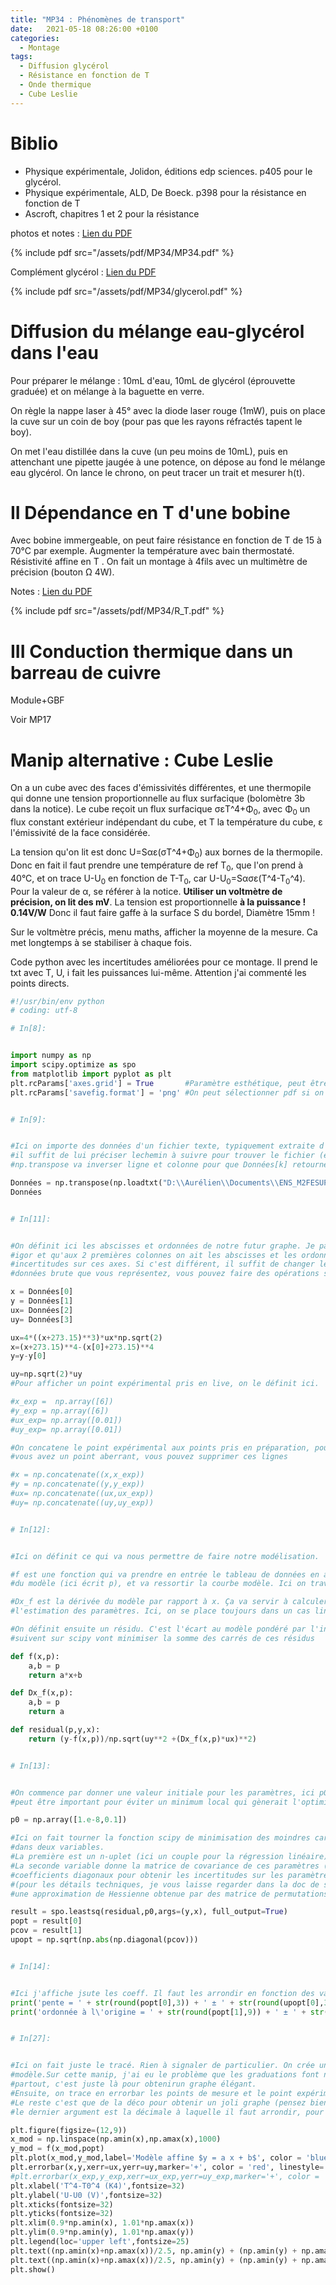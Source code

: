 ```yaml
---
title: "MP34 : Phénomènes de transport"
date:   2021-05-18 08:26:00 +0100
categories:
  - Montage
tags:
  - Diffusion glycérol
  - Résistance en fonction de T
  - Onde thermique
  - Cube Leslie
---
```

# Biblio
- Physique expérimentale, Jolidon, éditions edp sciences. p405 pour le glycérol.
- Physique expérimentale, ALD, De Boeck. p398 pour la résistance en fonction de T
- Ascroft, chapitres 1 et 2 pour la résistance


photos et notes : [Lien du PDF](/assets/pdf/MP34/MP34.pdf)

{% include pdf src="/assets/pdf/MP34/MP34.pdf" %}

Complément glycérol : [Lien du PDF](/assets/pdf/MP34/glycerol.pdf)

{% include pdf src="/assets/pdf/MP34/glycerol.pdf" %}

# Diffusion du mélange eau-glycérol dans l'eau

Pour préparer le mélange : 10mL d'eau, 10mL de glycérol (éprouvette graduée) et on mélange à la baguette en verre. 

On règle la nappe laser à 45° avec la diode laser rouge (1mW), puis on place la cuve sur un coin de boy (pour pas que les rayons réfractés tapent le boy). 

On met l'eau distillée dans la cuve (un peu moins de 10mL), puis en attenchant une pipette jaugée à une potence, on dépose au fond le mélange eau glycérol. On lance le chrono, on peut tracer un trait et mesurer h(t).

# II Dépendance en T d'une bobine

Avec bobine immergeable, on peut faire résistance en fonction de T de 15 à 70°C par exemple. Augmenter la température avec bain thermostaté. Résistivité affine en T . On fait un montage à 4fils avec un multimètre de précision (bouton &Omega; 4W).

Notes : [Lien du PDF](/assets/pdf/MP34/R_T.pdf)

{% include pdf src="/assets/pdf/MP34/R_T.pdf" %}

# III Conduction thermique dans un barreau de cuivre

Module+GBF

Voir MP17

# Manip alternative : Cube Leslie

On a un cube avec des faces d'émissivités différentes, et une thermopile qui donne une tension proportionnelle au flux surfacique (bolomètre 3b dans la notice). Le cube reçoit un flux surfacique &sigma;&epsilon;T^4+&Phi;<sub>0</sub>, avec &Phi;<sub>0</sub> un flux constant extérieur indépendant du cube, et T la température du cube, &epsilon; l'émissivité de la face considérée.

La tension qu'on lit est donc U=S&alpha;&epsilon;(&sigma;T^4+&Phi;<sub>0</sub>) aux bornes de la thermopile. Donc en fait il faut prendre une température de ref T<sub>0</sub>, que l'on prend à 40°C, et on trace U-U<sub>0</sub> en fonction de T-T<sub>0</sub>, car U-U<sub>0</sub>=S&alpha;&sigma;&epsilon;(T^4-T<sub>0</sub>^4). Pour la valeur de &alpha;, se référer à la notice. **Utiliser un voltmètre de précision, on lit des mV**. La tension est proportionnelle **à la puissance ! 0.14V/W** Donc il faut faire gaffe à la surface S du bordel, Diamètre 15mm ! 

Sur le voltmètre précis, menu maths, afficher la moyenne de la mesure. Ca met longtemps à se stabiliser à chaque fois.

Code python avec les incertitudes améliorées pour ce montage. Il prend le txt avec T, U, i fait les puissances lui-même. Attention j'ai commenté les points directs.
```python
#!/usr/bin/env python
# coding: utf-8

# In[8]:


import numpy as np
import scipy.optimize as spo
from matplotlib import pyplot as plt   
plt.rcParams['axes.grid'] = True       #Paramètre esthétique, peut être retiré
plt.rcParams['savefig.format'] = 'png' #On peut sélectionner pdf si on aime les images vectorielles


# In[9]:


#Ici on importe des données d'un fichier texte, typiquement extraite d'igor, np.loadtxt va charger les données,
#il suffit de lui préciser lechemin à suivre pour trouver le fichier (et transformer tout les \ en \\)
#np.transpose va inverser ligne et colonne pour que Données[k] retourne l'une des colonne de la table igor

Données = np.transpose(np.loadtxt("D:\\Aurélien\\Documents\\ENS_M2FESUP\\Physique\\Montages\\MP34\\Leslie.txt"))
Données


# In[11]:


#On définit ici les abscisses et ordonnées de notre futur graphe. Je part du principe que vous avez pris vos données
#igor et qu'aux 2 premières colonnes on ait les abscisses et les ordonnées, et les deux colonnes suivantes donnent les
#incertitudes sur ces axes. Si c'est différent, il suffit de changer les indices. Potentiellement si c'est pas vos
#données brute que vous représentez, vous pouvez faire des opérations sur les array

x = Données[0]
y = Données[1]
ux= Données[2]
uy= Données[3]

ux=4*((x+273.15)**3)*ux*np.sqrt(2)
x=(x+273.15)**4-(x[0]+273.15)**4
y=y-y[0]

uy=np.sqrt(2)*uy
#Pour afficher un point expérimental pris en live, on le définit ici.

#x_exp =  np.array([6])
#y_exp = np.array([6])
#ux_exp= np.array([0.01])
#uy_exp= np.array([0.01])

#On concatene le point expérimental aux points pris en préparation, pour pouvoir ajuster sur toutes les données. Si 
#vous avez un point aberrant, vous pouvez supprimer ces lignes 

#x = np.concatenate((x,x_exp))
#y = np.concatenate((y,y_exp))
#ux= np.concatenate((ux,ux_exp))
#uy= np.concatenate((uy,uy_exp))


# In[12]:


#Ici on définit ce qui va nous permettre de faire notre modélisation.

#f est une fonction qui va prendre en entrée le tableau de données en abscisse (ici écrit par x), et les paramètres 
#du modèle (ici écrit p), et va ressortir la courbe modèle. Ici on travaille sur un modèle linéaire

#Dx_f est la dérivée du modèle par rapport à x. Ça va servir à calculer la part des incertitudes sur x pour 
#l'estimation des paramètres. Ici, on se place toujours dans un cas linéaire

#On définit ensuite un résidu. C'est l'écart au modèle pondéré par l'inverse de cet écart. Les alogrithmes qui 
#suivent sur scipy vont minimiser la somme des carrés de ces résidus

def f(x,p):
    a,b = p
    return a*x+b

def Dx_f(x,p):
    a,b = p
    return a

def residual(p,y,x):
    return (y-f(x,p))/np.sqrt(uy**2 +(Dx_f(x,p)*ux)**2)


# In[13]:


#On commence par donner une valeur initiale pour les paramètres, ici p0. Généralement on s'en fout, mais des fois ça
#peut être important pour éviter un minimum local qui gènerait l'optimisation

p0 = np.array([1.e-8,0.1])

#Ici on fait tourner la fonction scipy de minimisation des moindres carrées. On lui fait affecter ces résultats
#dans deux variables. 
#La première est un n-uplet (ici un couple pour la régression linéaire) qui correspond aux paramètres optimaux.
#La seconde variable donne la matrice de covariance de ces paramètres (ici une matrice 2x2). Il suffit de prendre ses
#coefficients diagonaux pour obtenir les incertitudes sur les paramètres
#(pour les détails techniques, je vous laisse regarder dans la doc de scipy.optimize.leastsq, en gros on inverse
#une approximation de Hessienne obtenue par des matrice de permutations.).

result = spo.leastsq(residual,p0,args=(y,x), full_output=True)
popt = result[0]
pcov = result[1]
upopt = np.sqrt(np.abs(np.diagonal(pcov)))


# In[14]:


#Ici j'affiche jsute les coeff. Il faut les arrondir en fonction des valeurs d'incertitudes 
print('pente = ' + str(round(popt[0],3)) + ' ± ' + str(round(upopt[0],3)))
print('ordonnée à l\'origine = ' + str(round(popt[1],9)) + ' ± ' + str(round(upopt[1],9)))


# In[27]:


#Ici on fait juste le tracé. Rien à signaler de particulier. On crée une liste d'abscisse et d'ordonnée pour le 
#modèle.Sur cette manip, j'ai eu le problème que les graduations font n'importe quoi, d'où les 10**6 qui se balade
#partout, c'est juste là pour obtenirun graphe élégant.
#Ensuite, on trace en errorbar les points de mesure et le point expérimental (avec une couleur différente)
#Le reste c'est que de la déco pour obtenir un joli graphe (pensez bien à arrondir dans les fonction round() dont 
#le dernier argument est la décimale à laquelle il faut arrondir, pour éviter d'avoir 14 chiffres significatifs)

plt.figure(figsize=(12,9))
x_mod = np.linspace(np.amin(x),np.amax(x),1000)
y_mod = f(x_mod,popt)
plt.plot(x_mod,y_mod,label='Modèle affine $y = a x + b$', color = 'blue', linestyle= '-')
plt.errorbar(x,y,xerr=ux,yerr=uy,marker='+', color = 'red', linestyle= '',label='Points pris en préparation')
#plt.errorbar(x_exp,y_exp,xerr=ux_exp,yerr=uy_exp,marker='+', color = 'green', linestyle= '',label='Point(s) pris en direct')
plt.xlabel('T^4-T0^4 (K4)',fontsize=32)
plt.ylabel('U-U0 (V)',fontsize=32)
plt.xticks(fontsize=32)
plt.yticks(fontsize=32)
plt.xlim(0.9*np.amin(x), 1.01*np.amax(x))
plt.ylim(0.9*np.amin(y), 1.01*np.amax(y))
plt.legend(loc='upper left',fontsize=25)
plt.text((np.amin(x)+np.amax(x))/2.5, np.amin(y) + (np.amin(y) + np.amax(y))/10 , 'Pente a = ' + str(round(popt[0],15)) + ' ± ' + str(round(upopt[0],10)) + ' unité',fontsize=16)
plt.text((np.amin(x)+np.amax(x))/2.5, np.amin(y) + (np.amin(y) + np.amax(y))/20, 'Ordonnée à l\'origine = ' + str(round(popt[1],10)) + ' ± ' + str(round(upopt[1],10)) + ' unité',fontsize=16)
plt.show()
```
